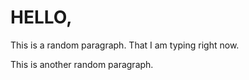 <html>
  <head>
    <title>Randomness</title>
  </head>  
  <body>
    <h1>HELLO,</h1>
    <p>This is a random paragraph. That I am typing right now.</p>
    <p>This is another random paragraph.</p>
</html>   
